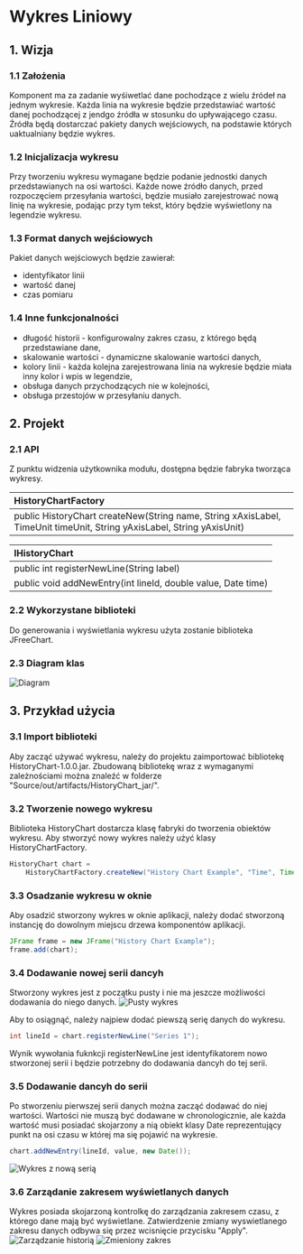 # Wykres Liniowy
## 1. Wizja
### 1.1 Założenia
Komponent ma za zadanie wyśiwetlać dane pochodzące z wielu źródeł na jednym wykresie. Każda linia na wykresie będzie przedstawiać wartość danej pochodzącej z jendgo źródła w stosunku do upływającego czasu. Źródła będą dostarczać pakiety danych wejściowych, na podstawie których uaktualniany będzie wykres.

### 1.2 Inicjalizacja wykresu
Przy tworzeniu wykresu wymagane będzie podanie jednostki danych przedstawianych na osi wartości. Każde nowe źródło danych, przed rozpoczęciem przesyłania wartości, będzie musiało zarejestrować nową linię na wykresie, podając przy tym tekst, który będzie wyświetlony na legendzie wykresu. 

### 1.3 Format danych wejściowych
Pakiet danych wejściowych będzie zawierał:
- identyfikator linii
- wartość danej
- czas pomiaru

### 1.4 Inne funkcjonalności
- długość historii - konfigurowalny zakres czasu, z którego będą przedstawiane dane,
- skalowanie wartości - dynamiczne skalowanie wartości danych,
- kolory linii - każda kolejna zarejestrowana linia na wykresie będzie miała inny kolor i wpis w legendzie,
- obsługa danych przychodzących nie w kolejności,
- obsługa przestojów w przesyłaniu danych.

## 2. Projekt
### 2.1 API
Z punktu widzenia użytkownika modułu, dostępna będzie fabryka tworząca wykresy.

|HistoryChartFactory|
|:---|
|public HistoryChart createNew(String name, String xAxisLabel, TimeUnit timeUnit, String yAxisLabel, String yAxisUnit)|

|IHistoryChart|
|:-----|
|public int registerNewLine(String label)|
|public void addNewEntry(int lineId, double value, Date time)|

### 2.2 Wykorzystane biblioteki
Do generowania i wyświetlania wykresu użyta zostanie biblioteka JFreeChart.

### 2.3 Diagram klas
![Diagram](http://i.imgur.com/DXSCLKh.png)

## 3. Przykład użycia
### 3.1 Import biblioteki
Aby zacząć używać wykresu, należy do projektu zaimportować bibliotekę HistoryChart-1.0.0.jar. Zbudowaną bibliotekę wraz z wymaganymi zależnościami można znaleźć w folderze "Source/out/artifacts/HistoryChart_jar/".
### 3.2 Tworzenie nowego wykresu
Biblioteka HistoryChart dostarcza klasę fabryki do tworzenia obiektów wykresu. Aby stworzyć nowy wykres należy użyć klasy HistoryChartFactory.
```java
HistoryChart chart = 
    HistoryChartFactory.createNew("History Chart Example", "Time", TimeUnit.Second, "Speed", "m/s");
```

### 3.3 Osadzanie wykresu w oknie
Aby osadzić stworzony wykres w oknie aplikacji, należy dodać stworzoną instancję do dowolnym miejscu drzewa komponentów aplikacji.
```java
JFrame frame = new JFrame("History Chart Example");
frame.add(chart);
```
### 3.4 Dodawanie nowej serii dancyh
Stworzony wykres jest z początku pusty i nie ma jeszcze możliwości dodawania do niego danych. 
![Pusty wykres](http://i.imgur.com/AJuPGFW.png)

Aby to osiągnąć, należy najpiew dodać piewszą serię danych do wykresu.
```java
int lineId = chart.registerNewLine("Series 1");
```
Wynik wywołania fuknkcji registerNewLine jest identyfikatorem nowo stworzonej serii i będzie potrzebny do dodawania dancyh do tej serii.
### 3.5 Dodawanie dancyh do serii
Po stworzeniu pierwszej serii danych można zacząć dodawać do niej wartości. Wartości nie muszą być dodawane w chronologicznie, ale każda wartość musi posiadać skojarzony a nią obiekt klasy Date reprezentujący punkt na osi czasu w której ma się pojawić na wykresie.
```java
chart.addNewEntry(lineId, value, new Date());
```
![Wykres z nową serią](http://i.imgur.com/zYpdr4x.png)
### 3.6 Zarządanie zakresem wyświetlanych danych
Wykres posiada skojarzoną kontrolkę do zarządzania zakresem czasu, z którego dane mają być wyświetlane. Zatwierdzenie zmiany wyswietlanego zakresu danych odbywa się przez wcisnięcie przycisku "Apply".
![Zarządzanie historią](http://i.imgur.com/p74Gwpc.png)
![Zmieniony zakres](http://i.imgur.com/bi0IDNi.png)
